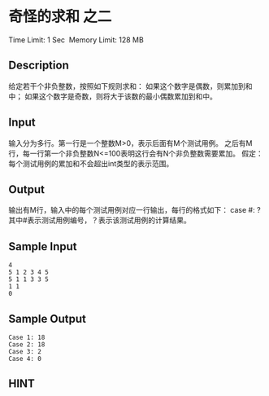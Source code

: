 # 奇怪的求和 之二
Time Limit: 1 Sec  Memory Limit: 128 MB


## Description
给定若干个非负整数，按照如下规则求和：
如果这个数字是偶数，则累加到和中；
如果这个数字是奇数，则将大于该数的最小偶数累加到和中。


## Input
输入分为多行。第一行是一个整数M>0，表示后面有M个测试用例。
之后有M行，每一行第一个非负整数N<=100表明这行会有N个非负整数需要累加。
假定：每个测试用例的累加和不会超出int类型的表示范围。


## Output
输出有M行，输入中的每个测试用例对应一行输出，每行的格式如下：
case #: ?
其中#表示测试用例编号，？表示该测试用例的计算结果。


## Sample Input
```
4
5 1 2 3 4 5
5 1 1 3 3 5
1 1
0
```
## Sample Output
```
Case 1: 18
Case 2: 18
Case 3: 2
Case 4: 0
```

## HINT
